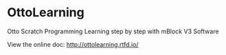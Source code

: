 # OttoLearning
Otto Scratch Programming Learning step by step with mBlock V3 Software

View the online doc: http://ottolearning.rtfd.io/


